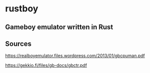 # rustboy
## Gameboy emulator written in Rust

## Sources
https://realboyemulator.files.wordpress.com/2013/01/gbcpuman.pdf

https://gekkio.fi/files/gb-docs/gbctr.pdf
